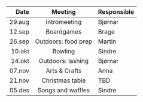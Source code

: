 |   Date |       Meeting       | Responsible |
|-------:|:-------------------:|:------------|
| 29.aug |    Intromeeting     | Bjørnar     |
| 12.sep |     Boardgames      | Brage       |
| 26.sep | Outdoors: food prep | Martin      |
| 10.okt |       Bowling       | Sindre      |
| 24.okt | Outdoors: lashing   | Bjørnar     |
| 07.nov |    Arts & Crafts    | Anna        |
| 21.nov |   Christmas table   | TBD         |
| 05.des |  Songs and waffles  | Sindre      |